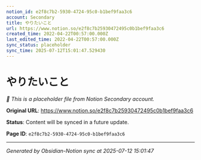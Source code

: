 ```yaml
---
notion_id: e2f8c7b2-5930-4724-95c0-b1bef9faa3c6
account: Secondary
title: やりたいこと
url: https://www.notion.so/e2f8c7b25930472495c0b1bef9faa3c6
created_time: 2022-04-22T00:57:00.000Z
last_edited_time: 2022-04-22T00:57:00.000Z
sync_status: placeholder
sync_time: 2025-07-12T15:01:47.529430
---
```


# やりたいこと

*🔄 This is a placeholder file from Notion Secondary account.*

**Original URL**: https://www.notion.so/e2f8c7b25930472495c0b1bef9faa3c6

**Status**: Content will be synced in a future update.

**Page ID**: `e2f8c7b2-5930-4724-95c0-b1bef9faa3c6`

---

*Generated by Obsidian-Notion sync at 2025-07-12 15:01:47*
